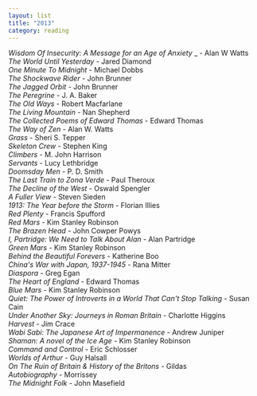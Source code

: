 ```yaml
---
layout: list
title: "2013"
category: reading
---
```


_Wisdom Of Insecurity: A Message for an Age of Anxiety_ _ - Alan W Watts  
_The World Until Yesterday_ - Jared Diamond  
_One Minute To Midnight_ - Michael Dobbs  
_The Shockwave Rider_ - John Brunner  
_The Jagged Orbit_ - John Brunner  
_The Peregrine_ - J. A. Baker  
_The Old Ways_ - Robert Macfarlane  
_The Living Mountain_ - Nan Shepherd  
_The Collected Poems of Edward Thomas_ - Edward Thomas  
_The Way of Zen_ - Alan W. Watts  
_Grass_ - Sheri S. Tepper  
_Skeleton Crew_ - Stephen King  
_Climbers_ - M. John Harrison  
_Servants_ - Lucy Lethbridge  
_Doomsday Men_ - P. D. Smith  
_The Last Train to Zona Verde_ - Paul Theroux  
_The Decline of the West_ - Oswald Spengler  
_A Fuller View_ - Steven Sieden  
_1913: The Year before the Storm_ - Florian Illies  
_Red Plenty_ - Francis Spufford  
_Red Mars_ - Kim Stanley Robinson  
_The Brazen Head_ - John Cowper Powys  
_I, Partridge: We Need to Talk About Alan_ - Alan Partridge  
_Green Mars_ - Kim Stanley Robinson  
_Behind the Beautiful Forevers_ - Katherine Boo  
_China's War with Japan, 1937-1945_ - Rana Mitter  
_Diaspora_ - Greg Egan  
_The Heart of England_ - Edward Thomas  
_Blue Mars_ - Kim Stanley Robinson  
_Quiet: The Power of Introverts in a World That Can't Stop Talking_ - Susan Cain  
_Under Another Sky: Journeys in Roman Britain_ - Charlotte Higgins  
_Harvest_ - Jim Crace  
_Wabi Sabi: The Japanese Art of Impermanence_ - Andrew Juniper  
_Shaman: A novel of the Ice Age_ - Kim Stanley Robinson  
_Command and Control_ - Eric Schlosser  
_Worlds of Arthur_ - Guy Halsall  
_On The Ruin of Britain & History of the Britons_ - Gildas  
_Autobiography_ - Morrissey  
_The Midnight Folk_ - John Masefield    
